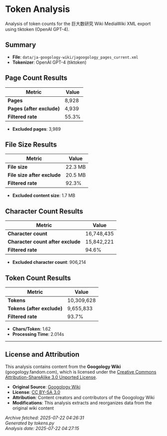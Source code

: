 # Token Analysis

Analysis of token counts for the 巨大数研究 Wiki MediaWiki XML export using tiktoken (OpenAI GPT-4).

## Summary

- **File**: `data/ja-googology-wiki/jagoogology_pages_current.xml`
- **Tokenizer**: OpenAI GPT-4 (tiktoken)

## Page Count Results

| Metric | Value |
|--------|-------|
| **Pages** | 8,928 |
| **Pages (after exclude)** | 4,939 |
| **Filtered rate** | 55.3% |

- **Excluded pages**: 3,989

## File Size Results

| Metric | Value |
|--------|-------|
| **File size** | 22.3 MB |
| **File size after exclude** | 20.5 MB |
| **Filtered rate** | 92.3% |

- **Excluded content size**: 1.7 MB

## Character Count Results

| Metric | Value |
|--------|-------|
| **Character count** | 16,748,435 |
| **Character count after exclude** | 15,842,221 |
| **Filtered rate** | 94.6% |

- **Excluded character count**: 906,214

## Token Count Results

| Metric | Value |
|--------|-------|
| **Tokens** | 10,309,628 |
| **Tokens (after exclude)** | 9,655,833 |
| **Filtered rate** | 93.7% |

- **Chars/Token**: 1.62
- **Processing Time**: 2.014s

---

## License and Attribution

This analysis contains content from the **Googology Wiki** (googology.fandom.com), which is licensed under the [Creative Commons Attribution-ShareAlike 3.0 Unported License](https://creativecommons.org/licenses/by-sa/3.0/).

- **Original Source**: [Googology Wiki](https://googology.fandom.com)
- **License**: [CC BY-SA 3.0](https://creativecommons.org/licenses/by-sa/3.0/)
- **Attribution**: Content creators and contributors of the Googology Wiki
- **Modifications**: This analysis extracts and reorganizes data from the original wiki content

*Archive fetched: 2025-07-22 04:26:31*  
*Generated by tokens.py*  
*Analysis date: 2025-07-22 04:27:15*
